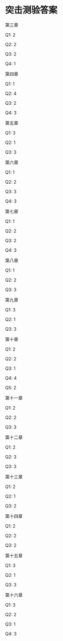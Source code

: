 # 突击测验答案

第三章

Q1: 2

Q2: 2

Q3: 2

Q4: 1

第四章

Q1: 1

Q2: 4

Q3: 2

Q4: 3

第五章

Q1: 3

Q2: 1

Q3: 3

第六章

Q1: 1

Q2: 2

Q3: 3

Q4: 3

第七章

Q1: 1

Q2: 2

Q3: 2

Q4: 3

第八章

Q1: 1

Q2: 2

Q3: 3

第九章

Q1: 3

Q2: 1

Q3: 3

第十章

Q1: 2

Q2: 2

Q3: 1

Q4: 4

Q5: 2

第十一章

Q1: 2

Q2: 2

Q3: 3

第十二章

Q1: 2

Q2: 3

Q3: 3

第十三章

Q1: 2

Q2: 1

Q3: 2

第十四章

Q1: 2

Q2: 2

Q3: 2

第十五章

Q1: 3

Q2: 1

Q3: 3

第十六章

Q1: 3

Q2: 2

Q3: 1

Q4: 3
